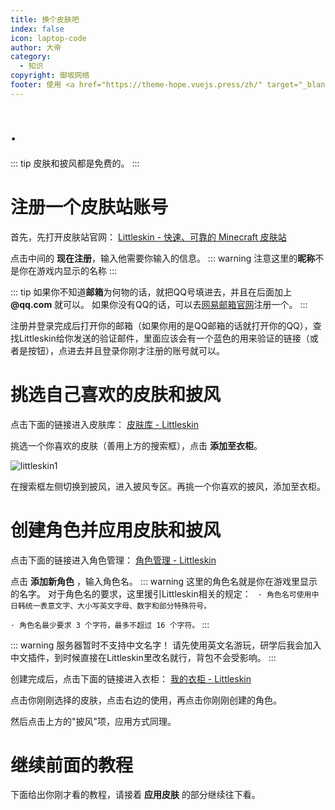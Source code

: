 ```yaml
---
title: 换个皮肤吧
index: false
icon: laptop-code
author: 大帝
category:
  - 知识
copyright: 御坂网络
footer: 使用 <a href="https://theme-hope.vuejs.press/zh/" target="_blank">VuePress Theme Hope</a> 主题 | MIT 协议, 版权所有 © 2025-至今 Misaka2298
---
```


# . 

::: tip 皮肤和披风都是免费的。
:::

# 注册一个皮肤站账号

首先，先打开皮肤站官网：
[Littleskin - 快速、可靠的 Minecraft 皮肤站](https://littleskin.cn)


点击中间的 **现在注册**，输入他需要你输入的信息。
::: warning 注意这里的**昵称**不是你在游戏内显示的名称
:::

::: tip 如果你不知道**邮箱**为何物的话，就把QQ号填进去，并且在后面加上 **@qq.com** 就可以。
如果你没有QQ的话，可以去[网易邮箱官网](https://mail.163.com/)注册一个。
:::

注册并登录完成后打开你的邮箱（如果你用的是QQ邮箱的话就打开你的QQ），查找Littleskin给你发送的验证邮件，里面应该会有一个蓝色的用来验证的链接（或者是按钮），点进去并且登录你刚才注册的账号就可以。

# 挑选自己喜欢的皮肤和披风

点击下面的链接进入皮肤库：
[皮肤库 - Littleskin](https://littleskin.cn/skinlib)

挑选一个你喜欢的皮肤（善用上方的搜索框），点击 **添加至衣柜**。

<img src="https://img.misaka2298.icu/mndocs/littleskin1.png" alt="littleskin1" title="littleskin1">

在搜索框左侧切换到披风，进入披风专区。再挑一个你喜欢的披风，添加至衣柜。

# 创建角色并应用皮肤和披风

点击下面的链接进入角色管理：
[角色管理 - Littleskin](https://littleskin.cn/user/player)

点击 **添加新角色** ，输入角色名。
::: warning 这里的角色名就是你在游戏里显示的名字。
对于角色名的要求，这里援引Littleskin相关的规定：
` · 角色名可使用中日韩统一表意文字、大小写英文字母、数字和部分特殊符号。`

`· 角色名最少要求 3 个字符，最多不超过 16 个字符。`
:::

::: warning 服务器暂时不支持中文名字！
请先使用英文名游玩，研学后我会加入中文插件，到时候直接在Littleskin里改名就行，背包不会受影响。
:::

创建完成后，点击下面的链接进入衣柜：
[我的衣柜 - Littleskin](https://littleskin.cn/user/closet)

点击你刚刚选择的皮肤，点击右边的使用，再点击你刚刚创建的角色。

然后点击上方的"披风"项，应用方式同理。

# 继续前面的教程
下面给出你刚才看的教程，请接着 **应用皮肤** 的部分继续往下看。
<div class="vp-card-container">
  <VPCard
    title="用电脑游玩"
    desc="其实电脑游玩体验比手机好不少的"
    link="./win.md"
  />
  <VPCard
    title="用手机游玩"
    desc="但手机也没差到哪里去就是"
    link="./android.md"
  />
</div>
